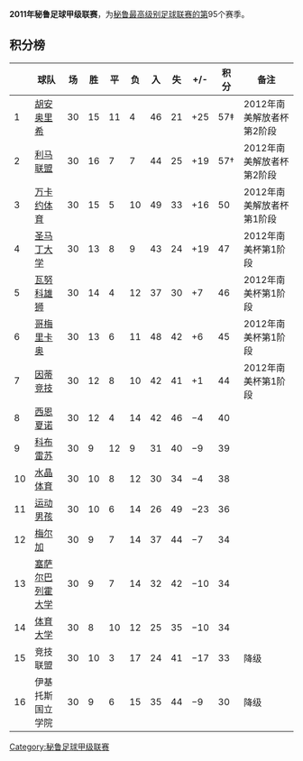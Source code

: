 **2011年秘鲁足球甲级联赛**，为[秘鲁最高级别](../Page/秘鲁.md "wikilink")[足球联赛的第](../Page/足球.md "wikilink")95个赛季。

## 积分榜

|    | 球队                                                           | 场  | 胜  | 平  | 负  | 入  | 失  | \+/- | 积分  | 备注              |
| -- | ------------------------------------------------------------ | -- | -- | -- | -- | -- | -- | ---- | --- | --------------- |
| 1  | [胡安奥里希](https://zh.wikipedia.org/wiki/胡安奥里希足球俱乐部 "wikilink") | 30 | 15 | 11 | 4  | 46 | 21 | \+25 | 57‡ | 2012年南美解放者杯第2阶段 |
| 2  | [利马联盟](https://zh.wikipedia.org/wiki/利马联盟俱乐部 "wikilink")     | 30 | 16 | 7  | 7  | 44 | 25 | \+19 | 57† | 2012年南美解放者杯第2阶段 |
| 3  | [万卡约体育](https://zh.wikipedia.org/wiki/万卡约体育 "wikilink")      | 30 | 15 | 5  | 10 | 49 | 33 | \+16 | 50  | 2012年南美解放者杯第1阶段 |
| 4  | [圣马丁大学](https://zh.wikipedia.org/wiki/圣马丁大学竞技俱乐部 "wikilink") | 30 | 13 | 8  | 9  | 43 | 24 | \+19 | 47  | 2012年南美杯第1阶段    |
| 5  | [瓦努科雄狮](https://zh.wikipedia.org/wiki/瓦努科雄狮 "wikilink")      | 30 | 14 | 4  | 12 | 37 | 30 | \+7  | 46  | 2012年南美杯第1阶段    |
| 6  | [哥梅里卡奥](https://zh.wikipedia.org/wiki/哥梅里卡奥 "wikilink")      | 30 | 13 | 6  | 11 | 48 | 42 | \+6  | 45  | 2012年南美杯第1阶段    |
| 7  | [因蒂竞技](https://zh.wikipedia.org/wiki/因蒂竞技 "wikilink")        | 30 | 12 | 8  | 10 | 42 | 41 | \+1  | 44  | 2012年南美杯第1阶段    |
| 8  | [西恩夏诺](https://zh.wikipedia.org/wiki/西恩夏诺 "wikilink")        | 30 | 12 | 4  | 14 | 42 | 46 | −4   | 40  |                 |
| 9  | [科布雷苏](https://zh.wikipedia.org/wiki/科布雷苏 "wikilink")        | 30 | 9  | 12 | 9  | 31 | 40 | −9   | 39  |                 |
| 10 | [水晶体育](https://zh.wikipedia.org/wiki/水晶体育俱乐部 "wikilink")     | 30 | 10 | 8  | 12 | 30 | 34 | −4   | 38  |                 |
| 11 | [运动男孩](https://zh.wikipedia.org/wiki/运动男孩 "wikilink")        | 30 | 10 | 6  | 14 | 26 | 49 | −23  | 36  |                 |
| 12 | [梅尔加](https://zh.wikipedia.org/wiki/梅尔加足球俱乐部 "wikilink")     | 30 | 9  | 7  | 14 | 37 | 44 | −7   | 34  |                 |
| 13 | [塞萨尔巴列霍大学](../Page/塞萨尔巴列霍大学竞技俱乐部.md "wikilink")              | 30 | 9  | 7  | 14 | 32 | 42 | −10  | 34  |                 |
| 14 | [体育大学](https://zh.wikipedia.org/wiki/体育大学俱乐部 "wikilink")     | 30 | 8  | 10 | 12 | 25 | 35 | −10  | 34  |                 |
| 15 | 竞技联盟                                                         | 30 | 10 | 3  | 17 | 24 | 41 | −17  | 33  | 降级              |
| 16 | 伊基托斯国立学院                                                     | 30 | 9  | 6  | 15 | 35 | 44 | −9   | 30  | 降级              |

[Category:秘鲁足球甲级联赛](https://zh.wikipedia.org/wiki/Category:秘鲁足球甲级联赛 "wikilink")
